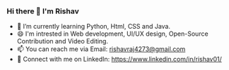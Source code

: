 ### Hi there 👋 I'm Rishav

- 🌱 I’m currently learning Python, Html, CSS and Java. 
- 😄 I'm intrested in Web development, UI/UX design, Open-Source Contribution and Video Editing.
- 📫 You can reach me via Email: rishavraj4273@gmail.com
- 🤝 Connect with me on LinkedIn: https://www.linkedin.com/in/rishav01/

